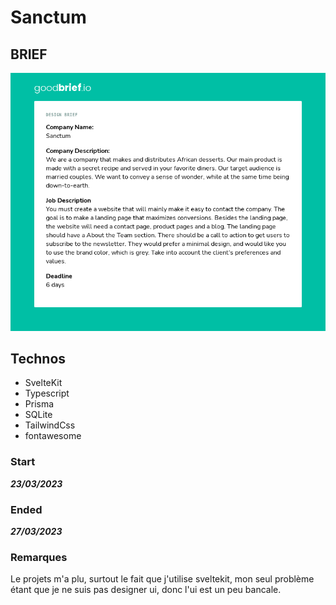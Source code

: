 # Sanctum

## BRIEF
![Brief généré par GoodBrief.io](goodbrief.png)

## Technos

* SvelteKit
* Typescript
* Prisma
* SQLite
* TailwindCss
* fontawesome

### Start
***23/03/2023***

### Ended
***27/03/2023***

### Remarques

Le projets m'a plu, surtout le fait que j'utilise sveltekit,
mon seul problème étant que je ne suis pas designer ui, donc l'ui est un peu bancale.